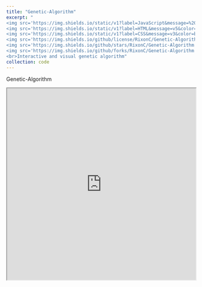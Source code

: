 ```yaml
---
title: "Genetic-Algorithm"
excerpt: "
<img src='https://img.shields.io/static/v1?label=JavaScript&message=%20&color=blueviolet&style=flat&logo=javascript&logoColor=white' href='/'>
<img src='https://img.shields.io/static/v1?label=HTML&message=v5&color=blueviolet&style=flat&logo=html5&logoColor=white' href='/'>
<img src='https://img.shields.io/static/v1?label=CSS&message=v3&color=blueviolet&style=flat&logo=css3&logoColor=white' href='/'>
<img src='https://img.shields.io/github/license/RixonC/Genetic-Algorithm' href='/'>
<img src='https://img.shields.io/github/stars/RixonC/Genetic-Algorithm' href='/'>
<img src='https://img.shields.io/github/forks/RixonC/Genetic-Algorithm' href='/'>
<br>Interactive and visual genetic algorithm"
collection: code
---
```

Genetic-Algorithm

<iframe 
    width="100%"
    height="512"
    src="https://rixonc.github.io/Genetic-Algorithm/">
</iframe>
